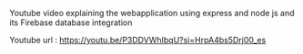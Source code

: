 Youtube video explaining the webapplication using express and node js and its  Firebase database integration

Youtube url : https://youtu.be/P3DDVWhIbqU?si=HrpA4bs5Drj00_es
